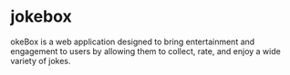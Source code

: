 # jokebox
okeBox is a web application designed to bring entertainment and engagement to users by allowing them to collect, rate, and enjoy a wide variety of jokes.
